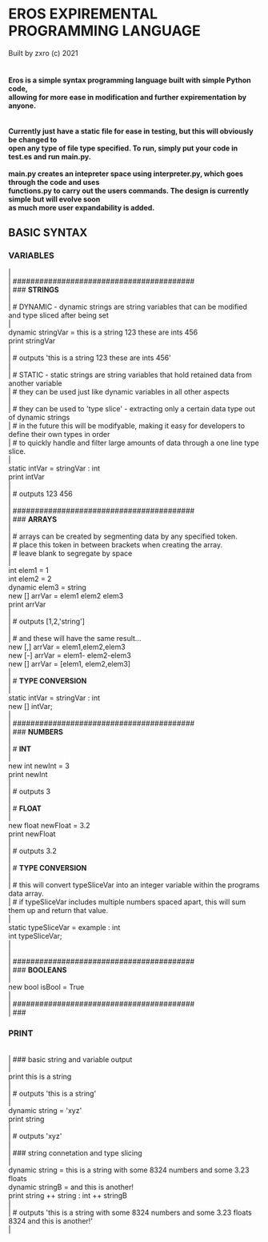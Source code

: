 <h1>EROS EXPIREMENTAL PROGRAMMING LANGUAGE</H1>
Built by zxro (c) 2021<br>
<br>
  <b><h4>
Eros is a simple syntax programming language built with simple Python code, <br>
allowing for more ease in modification and further expirementation by anyone.<br><br>
  <br>
Currently just have a static file for ease in testing, but this will obviously be changed to <br>
  open any type of file type specified. To run, simply put your code in test.es and run main.py.<br>
  <br> main.py creates an intepreter space using interpreter.py, which goes through the code and uses<br>
    functions.py to carry out the users commands. The design is currently simple but will evolve soon<br>
    as much more user expandability is added.<br>
  </b></h4>

<h2>BASIC SYNTAX<br></h2>
<h3>VARIABLES<br></h3>
|<br>
| #########################################<br>
| ### <b>STRINGS</b><br>
| <br>
| # DYNAMIC - dynamic strings are string variables that can be modified and type sliced after being set<br>
|<br>
  dynamic stringVar = this is a string 123 these are ints 456<br>
  print stringVar<br>
|<br>
|   # outputs 'this is a string 123 these are ints 456'<br>
|<br>
| # STATIC - static strings are string variables that hold retained data from another variable<br>
| # they can be used just like dynamic variables in all other aspects<br>
| <br>
| # they can be used to 'type slice' - extracting only a certain data type out of dynamic strings<br>
| # in the future this will be modifyable, making it easy for developers to define their own types in order<br>
| # to quickly handle and filter large amounts of data through a one line type slice.<br>
|<br>
  static intVar = stringVar : int<br>
  print intVar<br>
| <br>
|   # outputs 123 456<br>
|<br>
| #########################################<br>
| ### <b>ARRAYS</b><br>
|<br>
| # arrays can be created by segmenting data by any specified token.<br>
| # place this token in between brackets when creating the array.<br>
| # leave blank to segregate by space<br>
|<br>
  int elem1 = 1<br>
  int elem2 = 2<br>
  dynamic elem3 = string<br>
  new [] arrVar = elem1 elem2 elem3<br>
  print arrVar<br>
|<br>
|  # outputs [1,2,'string']<br>
| <br>
| # and these will have the same result...<br>
  new [,] arrVar = elem1,elem2,elem3<br>
  new [-] arrVar = elem1- elem2-elem3<br>
  new [] arrVar = [elem1, elem2,elem3]<br>
| <br>
| # <b>TYPE CONVERSION</b><br>
| <br>
  static intVar = stringVar : int<br>
  new [] intVar;<br>
|<br>
| #########################################<br>
| ### <b>NUMBERS</b><br>
| <br>
| # <b>INT</b><br>
| <br>
  new int newInt = 3<br>
  print newInt<br>
|<br>
|   # outputs 3<br>
|<br>
| # <b>FLOAT</b><br>
|<br>
  new float newFloat = 3.2<br>
  print newFloat <br>
|<br>
|  # outputs 3.2<br>
|<br>
| # <b>TYPE CONVERSION</b><br>
|<br>
| # this will convert typeSliceVar into an integer variable within the programs data array. <br>
| # if typeSliceVar includes multiple numbers spaced apart, this will sum them up and return that value.<br>
|<br>
  static typeSliceVar = example : int<br>
  int typeSliceVar;<br>
|<br>
|<br>
| #########################################<br>
| ### <b>BOOLEANS</b><br>
|<br>
  new bool isBool = True<br>
|<br>
| #########################################<br>
| ### <h3><b>PRINT</b></h3><br>
| ### basic string and variable output<br>
|<br>
  print this is a string<br>
| <br>
|   # outputs 'this is a string'<br>
| <br>
  dynamic string = 'xyz'<br>
  print string<br>
|<br>
|   # outputs 'xyz'<br>
|<br>
| ### string connetation and type slicing<br>
|<br>
  dynamic string = this is a string with some 8324 numbers and some 3.23 floats<br>
  dynamic stringB = and this is another!<br>
  print string ++ string : int ++ stringB<br>
| <br>
|   # outputs 'this is a string with some 8324 numbers and some 3.23 floats 8324 and this is another!'<br>
| <br>



